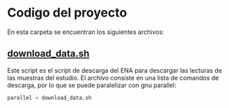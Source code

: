 # Codigo del proyecto

En esta carpeta se encuentran los siguientes archivos:

## [download_data.sh](download_data.sh)

Este script es el script de descarga del ENA para descargar las lecturas de las muestras del estudio. El archivo consiste en una lista de comandos de descarga, por lo que se puede paralelizar con gnu parallel:

```bash
parallel < download_data.sh
```

